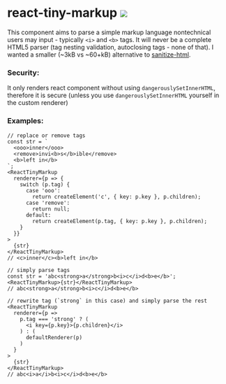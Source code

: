 # react-tiny-markup  [![ ](https://badgen.net/bundlephobia/minzip/react-tiny-markup)](https://bundlephobia.com/result?p=react-tiny-markup)

This component aims to parse a simple markup language nontechnical users may input - typically `<i>` and `<b>` tags. It will never be a complete HTML5 parser (tag nesting validation, autoclosing tags - none of that). I wanted a smaller (~3kB vs ~60+kB) alternative to [sanitize-html](https://www.npmjs.com/package/sanitize-html).

### Security:

It only renders react component without using `dangerouslySetInnerHTML`, therefore it is secure (unless you use `dangerouslySetInnerHTML` yourself in the custom renderer)

### Examples:

```JSX
// replace or remove tags
const str = `
  <ooo>inner</ooo>
  <remove>invi<b>s</b>ible</remove>
  <b>left in</b>
`;
<ReactTinyMarkup
  renderer={p => {
    switch (p.tag) {
      case 'ooo':
        return createElement('c', { key: p.key }, p.children);
      case 'remove':
        return null;
      default:
        return createElement(p.tag, { key: p.key }, p.children);
    }
  }}
>
  {str}
</ReactTinyMarkup>
// <c>inner</c><b>left in</b>
```

```JSX
// simply parse tags
const str = 'abc<strong>a</strong>b<i>c</i>d<b>e</b>';
<ReactTinyMarkup>{str}</ReactTinyMarkup>
// abc<strong>a</strong>b<i>c</i>d<b>e</b>

// rewrite tag (`strong` in this case) and simply parse the rest
<ReactTinyMarkup
  renderer={p =>
    p.tag === 'strong' ? (
      <i key={p.key}>{p.children}</i>
    ) : (
      defaultRenderer(p)
    )
  }
>
  {str}
</ReactTinyMarkup>
// abc<i>a</i>b<i>c</i>d<b>e</b>
```
